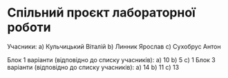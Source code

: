 # Спільний проєкт лабораторної роботи
Учасники:
a) Кульчицький Віталій
b) Линник Ярослав
c) Сухобрус Антон

Блок 1 варіанти (відповідно до списку учасників):
a) 10
b) 5
c) 1
Блок 3 варіанти (відповідно до списку учасників):
a) 14 
b) 11
c) 13
